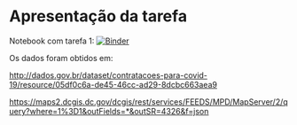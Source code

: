 # Apresentação da tarefa

Notebook com tarefa 1: [![Binder](https://mybinder.org/badge_logo.svg)](https://hub.gke.mybinder.org/user/osedro-mc536-ddzph04t/notebooks/lab01/notebook/notebook.ipynb)

Os dados foram obtidos em: 

http://dados.gov.br/dataset/contratacoes-para-covid-19/resource/05df0c6a-de45-46cc-ad29-8dcbc663aea9

https://maps2.dcgis.dc.gov/dcgis/rest/services/FEEDS/MPD/MapServer/2/query?where=1%3D1&outFields=*&outSR=4326&f=json

